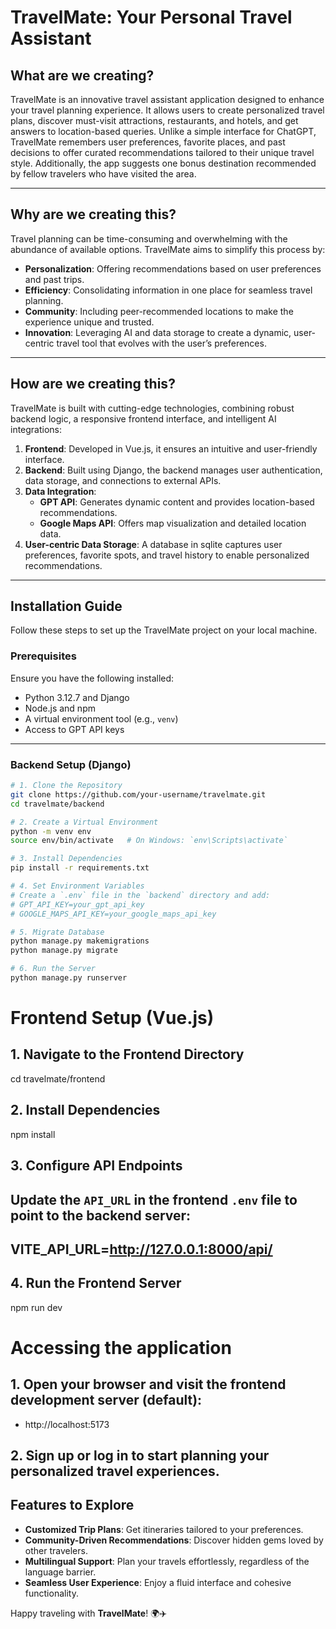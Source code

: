 # TravelMate: Your Personal Travel Assistant

## What are we creating?

TravelMate is an innovative travel assistant application designed to enhance your travel planning experience. It allows users to create personalized travel plans, discover must-visit attractions, restaurants, and hotels, and get answers to location-based queries. Unlike a simple interface for ChatGPT, TravelMate remembers user preferences, favorite places, and past decisions to offer curated recommendations tailored to their unique travel style. Additionally, the app suggests one bonus destination recommended by fellow travelers who have visited the area.

---

## Why are we creating this?

Travel planning can be time-consuming and overwhelming with the abundance of available options. TravelMate aims to simplify this process by:

- **Personalization**: Offering recommendations based on user preferences and past trips.
- **Efficiency**: Consolidating information in one place for seamless travel planning.
- **Community**: Including peer-recommended locations to make the experience unique and trusted.
- **Innovation**: Leveraging AI and data storage to create a dynamic, user-centric travel tool that evolves with the user’s preferences.

---

## How are we creating this?

TravelMate is built with cutting-edge technologies, combining robust backend logic, a responsive frontend interface, and intelligent AI integrations:

1. **Frontend**: Developed in Vue.js, it ensures an intuitive and user-friendly interface.
2. **Backend**: Built using Django, the backend manages user authentication, data storage, and connections to external APIs.
3. **Data Integration**:
   - **GPT API**: Generates dynamic content and provides location-based recommendations.
   - **Google Maps API**: Offers map visualization and detailed location data.
4. **User-centric Data Storage**: A database in sqlite captures user preferences, favorite spots, and travel history to enable personalized recommendations.

---

## Installation Guide

Follow these steps to set up the TravelMate project on your local machine.

### Prerequisites

Ensure you have the following installed:
- Python 3.12.7 and Django
- Node.js and npm
- A virtual environment tool (e.g., `venv`)
- Access to GPT API keys

---

### Backend Setup (Django)

```bash
# 1. Clone the Repository
git clone https://github.com/your-username/travelmate.git
cd travelmate/backend

# 2. Create a Virtual Environment
python -m venv env
source env/bin/activate   # On Windows: `env\Scripts\activate`

# 3. Install Dependencies
pip install -r requirements.txt

# 4. Set Environment Variables
# Create a `.env` file in the `backend` directory and add:
# GPT_API_KEY=your_gpt_api_key
# GOOGLE_MAPS_API_KEY=your_google_maps_api_key

# 5. Migrate Database
python manage.py makemigrations
python manage.py migrate

# 6. Run the Server
python manage.py runserver
```

# Frontend Setup (Vue.js)
## 1. Navigate to the Frontend Directory
cd travelmate/frontend

## 2. Install Dependencies
npm install

## 3. Configure API Endpoints
## Update the `API_URL` in the frontend `.env` file to point to the backend server:
## VITE_API_URL=http://127.0.0.1:8000/api/

## 4. Run the Frontend Server
npm run dev

# Accessing the application

## 1. Open your browser and visit the frontend development server (default):
- http://localhost:5173

## 2. Sign up or log in to start planning your personalized travel experiences.

## Features to Explore

- **Customized Trip Plans**: Get itineraries tailored to your preferences.
- **Community-Driven Recommendations**: Discover hidden gems loved by other travelers.
- **Multilingual Support**: Plan your travels effortlessly, regardless of the language barrier.
- **Seamless User Experience**: Enjoy a fluid interface and cohesive functionality.

Happy traveling with **TravelMate**! 🌍✈️
